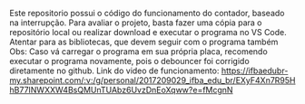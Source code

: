 Este repositorio possui o código do funcionamento do contador, baseado na interrupção. Para avaliar o projeto, basta fazer uma cópia para o repositório local ou realizar download e executar o programa no VS Code.
Atentar para as bibliotecas, que devem seguir com o programa também
Obs: Caso vá carregar o programa em sua própria placa, recomendo executar o programa novamente, pois o debouncer foi corrigido diretamente no github.
Link do video de funcionamento: https://ifbaedubr-my.sharepoint.com/:v:/g/personal/2017209029_ifba_edu_br/EXyF4Xn7R95HhB77INWXXW4BsQMUnTUAbz6UvzDnEoXqww?e=fMcgnN
